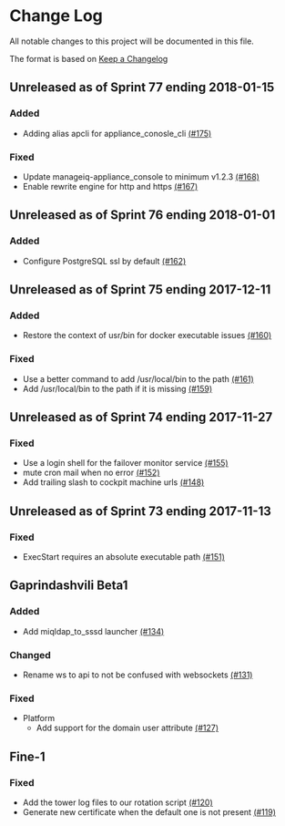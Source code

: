 # Change Log

All notable changes to this project will be documented in this file.

The format is based on [Keep a Changelog](http://keepachangelog.com/en/1.0.0/)


## Unreleased as of Sprint 77 ending 2018-01-15

### Added
- Adding alias apcli for appliance_conosle_cli [(#175)](https://github.com/ManageIQ/manageiq-appliance/pull/175)

### Fixed
- Update manageiq-appliance_console to minimum v1.2.3 [(#168)](https://github.com/ManageIQ/manageiq-appliance/pull/168)
- Enable rewrite engine for http and https [(#167)](https://github.com/ManageIQ/manageiq-appliance/pull/167)

## Unreleased as of Sprint 76 ending 2018-01-01

### Added
- Configure PostgreSQL ssl by default [(#162)](https://github.com/ManageIQ/manageiq-appliance/pull/162)

## Unreleased as of Sprint 75 ending 2017-12-11

### Added
- Restore the context of usr/bin for docker executable issues [(#160)](https://github.com/ManageIQ/manageiq-appliance/pull/160)

### Fixed
- Use a better command to add /usr/local/bin to the path [(#161)](https://github.com/ManageIQ/manageiq-appliance/pull/161)
- Add /usr/local/bin to the path if it is missing [(#159)](https://github.com/ManageIQ/manageiq-appliance/pull/159)

## Unreleased as of Sprint 74 ending 2017-11-27

### Fixed
- Use a login shell for the failover monitor service [(#155)](https://github.com/ManageIQ/manageiq-appliance/pull/155)
- mute cron mail when no error [(#152)](https://github.com/ManageIQ/manageiq-appliance/pull/152)
- Add trailing slash to cockpit machine urls [(#148)](https://github.com/ManageIQ/manageiq-appliance/pull/148)

## Unreleased as of Sprint 73 ending 2017-11-13

### Fixed
- ExecStart requires an absolute executable path [(#151)](https://github.com/ManageIQ/manageiq-appliance/pull/151)

## Gaprindashvili Beta1

### Added
- Add miqldap_to_sssd launcher [(#134)](https://github.com/ManageIQ/manageiq-appliance/pull/134)

### Changed
- Rename ws to api to not be confused with websockets [(#131)](https://github.com/ManageIQ/manageiq-appliance/pull/131)

### Fixed
- Platform
  - Add support for the domain user attribute [(#127)](https://github.com/ManageIQ/manageiq-appliance/pull/127)

## Fine-1

### Fixed
- Add the tower log files to our rotation script [(#120)](https://github.com/ManageIQ/manageiq-appliance/pull/120)
- Generate new certificate when the default one is not present [(#119)](https://github.com/ManageIQ/manageiq-appliance/pull/119)
